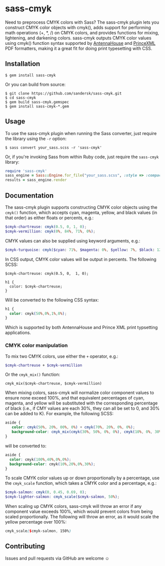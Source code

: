 # sass-cmyk

Need to preprocess CMYK colors with Sass? The sass-cmyk plugin lets you construct CMYK color objects with cmyk(), adds support 
for performing math operations (+, *, /) on CMYK colors, and provides functions for mixing, lightening, and darkening colors. 
sass-cmyk outputs CMYK color values using cmyk() function syntax supported by <a href="http://www.antennahouse.com">AntennaHouse</a> 
and <a href="http://www.princexml.com">PrinceXML</a> PDF formatters, making it a great fit for doing print typesetting with CSS.

## Installation

    $ gem install sass-cmyk

Or you can build from source:

    $ git clone https://github.com/sandersk/sass-cmyk.git
    $ cd sass-cmyk
    $ gem build sass-cmyk.gemspec
    $ gem install sass-cmyk-*.gem

## Usage

To use the sass-cmyk plugin when running the Sass converter, just require the library using the `-r` option:

    $ sass convert your_sass.scss -r 'sass-cmyk'

Or, if you're invoking Sass from within Ruby code, just require the `sass-cmyk` library:

````ruby
require 'sass-cmyk'
sass_engine = Sass::Engine.for_file("your_sass.scss", :style => :compact)
results = sass_engine.render
````

## Documentation

The sass-cmyk plugin supports constructing CMYK color objects using the `cmyk()` function, which accepts cyan, magenta, yellow, and black values (in that order) as either floats or percents, e.g.:

````scss
$cmyk-chartreuse: cmyk(0.5, 0, 1, 0);
$cmyk-vermillion: cmyk(0%, 84%, 71%, 0%);
````

CMYK values can also be supplied using keyword arguments, e.g.:

````scss
$cmyk-turquoise: cmyk($cyan: 71%, $magenta: 0%, $yellow: 7%, $black: 12%);
````

In CSS output, CMYK color values will be output in percents. The following SCSS:

````
$cmyk-chartreuse: cmyk(0.5, 0,	1, 0);

h1 {
  color: $cmyk-chartreuse;
}
````

Will be converted to the following CSS syntax:

````css
h1 {
  color: cmyk(50%,0%,1%,0%);
}
````

Which is supported by both AntennaHouse and Prince XML print typsetting applications.

### CMYK color manipulation

To mix two CMYK colors, use either the `+` operator, e.g.:

````scss
$cmyk-chartreuse + $cmyk-vermillion
````

Or the `cmyk_mix()` function:

````
cmyk_mix($cmyk-chartreuse, $cmyk-vermillion)
````

When mixing colors, sass-cmyk will normalize color component values to ensure none exceed 100%, and that equivalent percentages of cyan,
magenta, and yellow will be substituted with the corresponding percentage of black (i.e., if CMY values are each 30%, they can all be set to 0, and 30% can be added to K). For example, the following SCSS:

````scss
aside {
   color: cmyk(50%, 20%, 00%, 0%) + cmyk(70%, 20%, 0%, 0%);
   background-color: cmyk_mix(cmyk(30%, 50%, 0%, 0%), cmyk(10%, 0%, 30%, 0%));
}
````

will be converted to:

````css
aside {
  color: cmyk(100%,40%,0%,0%);
  background-color: cmyk(10%,20%,0%,30%); 
}
````

To scale CMYK color values up or down proportionally by a percentage, use the `cmyk_scale` function, which takes a CMYK color and a
percentage, e.g.:

````scss
$cmyk-salmon: cmyk(0, 0.45, 0.69, 0);
$cmyk-lighter-salmon: cmyk_scale($cmyk-salmon, 50%);
````

When scaling up CMYK colors, sass-cmyk will throw an error if any component value exceeds 100%, which would prevent colors from being
scaled proportionally. The following will throw an error, as it would scale the yellow percentage over 100%:

````scss
cmyk_scale($cmyk-salmon, 150%)
````

## Contributing

Issues and pull requests via GitHub are welcome &#9786;

